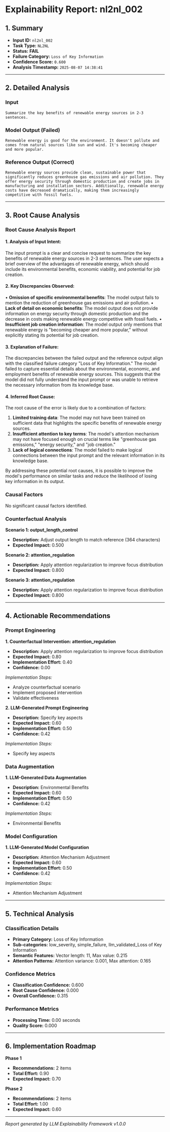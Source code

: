 # Explainability Report: nl2nl_002

## 1. Summary

- **Input ID:** `nl2nl_002`
- **Task Type:** `NL2NL`
- **Status:** **FAIL**
- **Failure Category:** `Loss of Key Information`
- **Confidence Score:** `0.600`
- **Analysis Timestamp:** `2025-08-07 14:38:41`

---

## 2. Detailed Analysis

### Input

```
Summarize the key benefits of renewable energy sources in 2-3 sentences.
```

### Model Output (Failed)

```
Renewable energy is good for the environment. It doesn't pollute and comes from natural sources like sun and wind. It's becoming cheaper and more popular.
```

### Reference Output (Correct)

```
Renewable energy sources provide clean, sustainable power that significantly reduces greenhouse gas emissions and air pollution. They offer energy security through domestic production and create jobs in manufacturing and installation sectors. Additionally, renewable energy costs have decreased dramatically, making them increasingly competitive with fossil fuels.
```

---

## 3. Root Cause Analysis

### Root Cause Analysis Report

#### 1. Analysis of Input Intent:
The input prompt is a clear and concise request to summarize the key benefits of renewable energy sources in 2-3 sentences. The user expects a brief overview of the advantages of renewable energy, which should include its environmental benefits, economic viability, and potential for job creation.

#### 2. Key Discrepancies Observed:
• **Omission of specific environmental benefits**: The model output fails to mention the reduction of greenhouse gas emissions and air pollution.
• **Lack of detail on economic benefits**: The model output does not provide information on energy security through domestic production and the decrease in costs making renewable energy competitive with fossil fuels.
• **Insufficient job creation information**: The model output only mentions that renewable energy is "becoming cheaper and more popular," without explicitly stating its potential for job creation.

#### 3. Explanation of Failure:
The discrepancies between the failed output and the reference output align with the classified failure category "Loss of Key Information." The model failed to capture essential details about the environmental, economic, and employment benefits of renewable energy sources. This suggests that the model did not fully understand the input prompt or was unable to retrieve the necessary information from its knowledge base.

#### 4. Inferred Root Cause:
The root cause of the error is likely due to a combination of factors:

1. **Limited training data**: The model may not have been trained on sufficient data that highlights the specific benefits of renewable energy sources.
2. **Insufficient attention to key terms**: The model's attention mechanism may not have focused enough on crucial terms like "greenhouse gas emissions," "energy security," and "job creation."
3. **Lack of logical connections**: The model failed to make logical connections between the input prompt and the relevant information in its knowledge base.

By addressing these potential root causes, it is possible to improve the model's performance on similar tasks and reduce the likelihood of losing key information in its output.

### Causal Factors

No significant causal factors identified.

### Counterfactual Analysis


**Scenario 1: output_length_control**
- **Description:** Adjust output length to match reference (364 characters)
- **Expected Impact:** 0.500


**Scenario 2: attention_regulation**
- **Description:** Apply attention regularization to improve focus distribution
- **Expected Impact:** 0.800


**Scenario 3: attention_regulation**
- **Description:** Apply attention regularization to improve focus distribution
- **Expected Impact:** 0.800


---

## 4. Actionable Recommendations


### Prompt Engineering

**1. Counterfactual Intervention: attention_regulation**
- **Description:** Apply attention regularization to improve focus distribution
- **Expected Impact:** 0.80
- **Implementation Effort:** 0.40
- **Confidence:** 0.00

*Implementation Steps:*
- Analyze counterfactual scenario
- Implement proposed intervention
- Validate effectiveness


**2. LLM-Generated Prompt Engineering**
- **Description:** Specify key aspects
- **Expected Impact:** 0.60
- **Implementation Effort:** 0.50
- **Confidence:** 0.42

*Implementation Steps:*
- Specify key aspects



### Data Augmentation

**1. LLM-Generated Data Augmentation**
- **Description:** Environmental Benefits
- **Expected Impact:** 0.60
- **Implementation Effort:** 0.50
- **Confidence:** 0.42

*Implementation Steps:*
- Environmental Benefits



### Model Configuration

**1. LLM-Generated Model Configuration**
- **Description:** Attention Mechanism Adjustment
- **Expected Impact:** 0.60
- **Implementation Effort:** 0.50
- **Confidence:** 0.42

*Implementation Steps:*
- Attention Mechanism Adjustment



---

## 5. Technical Analysis

### Classification Details
- **Primary Category:** Loss of Key Information
- **Sub-categories:** low_severity, simple_failure, llm_validated_Loss of Key Information
- **Semantic Features:** Vector length: 11, Max value: 0.215
- **Attention Patterns:** Attention variance: 0.001, Max attention: 0.165

### Confidence Metrics
- **Classification Confidence:** 0.600
- **Root Cause Confidence:** 0.000
- **Overall Confidence:** 0.315

### Performance Metrics
- **Processing Time:** 0.00 seconds
- **Quality Score:** 0.000

---

## 6. Implementation Roadmap


**Phase 1**
- **Recommendations:** 2 items
- **Total Effort:** 0.90
- **Expected Impact:** 0.70


**Phase 2**
- **Recommendations:** 2 items
- **Total Effort:** 1.00
- **Expected Impact:** 0.60


---

*Report generated by LLM Explainability Framework v1.0.0*
